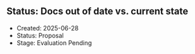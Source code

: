 ## Status: Docs out of date vs. current state

- Created: 2025-06-28
- Status: Proposal
- Stage: Evaluation Pending
